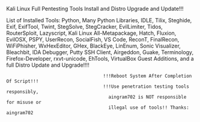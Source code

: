 Kali Linux Full Pentesting Tools Install and Distro Upgrade and Update!!!

List of Installed Tools: Python, Many Python Libraries, IDLE, Tilix, Steghide, Exif, ExifTool, Twint, StegSolve, StegCracker, EvilLimiter, Tidos, RouterSploit, Lazyscript, Kali Linux All-Metapackage, Hatch, Fluxion, EvilOSX, PSPY, UserRecon, SocialFish, VS Code, ReconT, FinalRecon, WiFiPhisher, WxHexEditor, GHex, BlackEye, LinEnum, Sonic Visualizer, Bleachbit, IDA Debugger, 
Putty SSH Client, Airgeddon, Guake, Terminology, Firefox-Developer, rxvt-unicode, EhTools, VirtualBox Guest Additions, and a full Distro Update and Upgrade!!!!

                                        !!!Reboot System After Completion Of Script!!!
                                        !!!Use penetration testing tools responsibly, 
                                          aingram702 is NOT responsible for misuse or 
                                          illegal use of tools!! Thanks: aingram702
